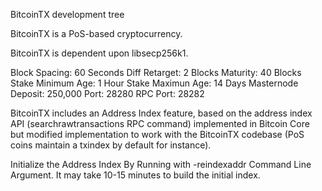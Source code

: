 
BitcoinTX development tree

BitcoinTX is a PoS-based cryptocurrency.

BitcoinTX is dependent upon libsecp256k1.

Block Spacing: 60 Seconds
Diff Retarget: 2 Blocks
Maturity: 40 Blocks
Stake Minimum Age: 1 Hour
Stake Maximun Age: 14 Days
Masternode Deposit: 250,000
Port: 28280
RPC Port: 28282


BitcoinTX includes an Address Index feature, based on the address index API (searchrawtransactions RPC command) implemented in Bitcoin Core but modified implementation to work with the BitcoinTX codebase (PoS coins maintain a txindex by default for instance).

Initialize the Address Index By Running with -reindexaddr Command Line Argument.  It may take 10-15 minutes to build the initial index.


